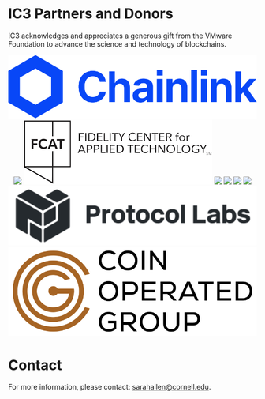 # IC3 Partners and Donors

IC3 acknowledges and appreciates a generous gift from the VMware
Foundation to advance the science and technology of blockchains.

<div class="ui small images" align="center">
	<img class="ui image sponsor logo" id="chainlink" src="images/partners/chainlink.png">
	<img class="ui image sponsor logo" id="ethereum" src="images/partners/ethereum.png">
	<img class="ui image sponsor logo" id="fidelity fcat" src="images/partners/FCAT logo.png">
 	<img class="ui image sponsor logo" id="ibm" src="images/partners/ibm.png">
 	<img class="ui image sponsor logo" style="height:70px !important;" id="intel" src="images/partners/intel.png">
 	<img class="ui image sponsor logo" id="jpm" src="images/partners/jpm.png">
	<img class="ui image sponsor logo" id="novi" src="images/partners/Meta.jpg">
	<img class="ui image sponsor logo" id="protocollabs" src="images/partners/protocol-labs.png">
	<img class="ui image sponsor logo" id="cog" src="images/partners/COG.png">
</div>



# Contact

For more information, please contact: [sarahallen@cornell.edu](mailto:sarahallen@cornell.edu).
